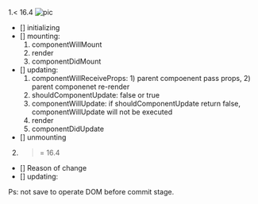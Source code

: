 

1.< 16.4
  ![pic](https://github.com/yeecai/front-end-trivia/tree/master/react/react<164.png?raw=true)
  - [] initializing
  - [] mounting:
    1. componentWillMount
    2. render
    3. componentDidMount
  - [] updating: 
      1. componentWillReceiveProps: 1) parent compoenent pass props, 2) parent componenet re-render
      2. shouldComponentUpdate: false or true
      3. componentWillUpdate: if shouldComponentUpdate return false, componentWillUpdate will not be executed 
      4. render
      5. componentDidUpdate
  - [] unmounting
  
  
  2. >= 16.4
  - [] Reason of change
  - [] updating:
  
  
  Ps: not save to operate DOM before commit stage.

